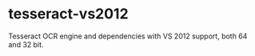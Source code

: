 tesseract-vs2012
================

Tesseract OCR engine and dependencies with VS 2012 support, both 64 and 32 bit.
